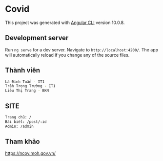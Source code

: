 # Covid

This project was generated with [Angular CLI](https://github.com/angular/angular-cli) version 10.0.8.

## Development server

Run `ng serve` for a dev server. Navigate to `http://localhost:4200/`. The app will automatically reload if you change any of the source files.

## Thành viên

```bash
Lã Đình Tuấn - IT1
Trần Trọng Trường - IT1
Liêu Thị Trang - BKN
```

## SITE

```bash
Trang chủ: /
Bài biết: /post/:id
Admin: /admin
```
## Tham khảo
<a href='https://ncov.moh.gov.vn/'>https://ncov.moh.gov.vn/</a>
